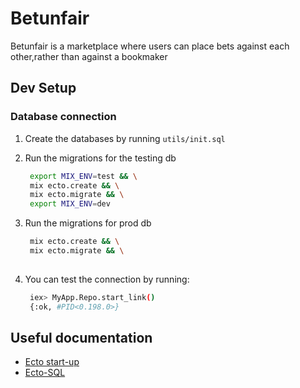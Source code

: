 # Betunfair

Betunfair is a marketplace where users can place bets against each other,rather than against a bookmaker

## Dev Setup

### Database connection

1. Create the databases by running `utils/init.sql`
2. Run the migrations for the testing db
  
   ```bash
    export MIX_ENV=test && \
    mix ecto.create && \
    mix ecto.migrate && \
    export MIX_ENV=dev
    ```

3. Run the migrations for prod db
  
   ```bash
    mix ecto.create && \
    mix ecto.migrate && \
    
    ```

4. You can test the connection by running:

   ```bash
    iex> MyApp.Repo.start_link()
    {:ok, #PID<0.198.0>}
    ```

## Useful documentation

- [Ecto start-up](https://hexdocs.pm/ecto/getting-started.html#adding-ecto-to-an-application)
- [Ecto-SQL](https://hexdocs.pm/ecto_sql/Ecto.Adapters.SQL.html)
  